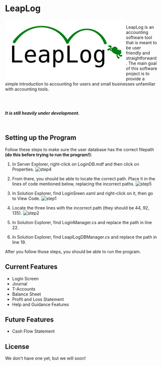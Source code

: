 # LeapLog

<img src="https://github.com/LeapLogTeam/leaplog/blob/master/leaplog/logo.png" alt="leaplog logo" height="200" width="400" align="left">

<br>
LeapLog is an accounting software tool that is meant to be user friendly and straightforward.
The main goal of this software project is to provide a simple introduction to
accounting for users and small businesses unfamiliar with accounting tools.

<br><br>

**_It is still heavily under development._**

<br>

## Setting up the Program
Follow these steps to make sure the user database has the correct filepath **(do this before trying to run the program!)**:

1. In Server Explorer, right-click on LoginDB.mdf and then click on Properties.
![step4](https://user-images.githubusercontent.com/48849730/77972244-6d349b80-72b6-11ea-85b2-d1ddeaff1fc3.PNG)

2. From there, you should be able to locate the correct path. Place it in the lines of code mentioned below, replacing the incorrect paths.
![step5](https://user-images.githubusercontent.com/48849730/77972256-73c31300-72b6-11ea-860c-7e2f7f52b2f1.PNG)

3. In Solution Explorer, find LoginSreen.xaml and right-click on it, then go to View Code.
![step1](https://user-images.githubusercontent.com/48849730/77972099-116a1280-72b6-11ea-841b-540504ac0192.PNG)

4. Locate the three lines with the incorrect path (they should be 44, 92, 135).
![step2](https://user-images.githubusercontent.com/48849730/77972221-60b04300-72b6-11ea-9661-caab751e3145.PNG)

5. In Solution Explorer, find LoginManager.cs and replace the path in line 22.

6. In Solution Explorer, find LeaplLogDBManager.cs and replace the path in line 19.

After you follow those steps, you should be able to run the program.

## Current Features
- Login Screen
- Journal
- T-Accounts
- Balance Sheet
- Profit and Loss Statement
- Help and Guidance Features

## Future Features 
- Cash Flow Statement

## License
We don't have one yet, but we will soon!
